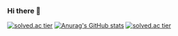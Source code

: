 ### Hi there 👋
[![solved.ac tier](http://mazassumnida.wtf/api/v2/generate_badge?boj=sb9338)](https://solved.ac/sb9338)
[![Anurag's GitHub stats](https://github-readme-stats.vercel.app/api?username=simbean)](https://github.com/anuraghazra/github-readme-stats)
[![solved.ac tier](http://mazassumnida.wtf/api/mini/generate_badge?boj=sb9338)](https://solved.ac/sb9338)
<!--
**simbean/Simbean** is a ✨ _special_ ✨ repository because its `README.md` (this file) appears on your GitHub profile.

Here are some ideas to get you started:

- 🔭 I’m currently working on ...
- 🌱 I’m currently learning ...
- 👯 I’m looking to collaborate on ...
- 🤔 I’m looking for help with ...
- 💬 Ask me about ...
- 📫 How to reach me: ...
- 😄 Pronouns: ...
- ⚡ Fun fact: ...
-->
